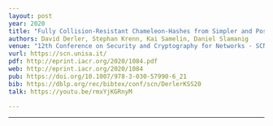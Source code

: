 ```yaml
---
layout: post
year: 2020
title: "Fully Collision-Resistant Chameleon-Hashes from Simpler and Post-Quantum Assumptions"
authors: David Derler, Stephan Krenn, Kai Samelin, Daniel Slamanig
venue: "12th Conference on Security and Cryptography for Networks - SCN 2020"
vurl: https://scn.unisa.it/
pdf: http://eprint.iacr.org/2020/1084.pdf
web: http://eprint.iacr.org/2020/1084
pub: https://doi.org/10.1007/978-3-030-57990-6_21
bib: https://dblp.org/rec/bibtex/conf/scn/DerlerKSS20
talk: https://youtu.be/rmxYjKGRnyM

---
```



---


